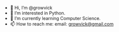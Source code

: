 - 👋 Hi, I’m @growvick
- 👀 I’m interested in Python.
- 🌱 I’m currently learning Computer Science.
- 📫 How to reach me: email: growvick@gmail.com

<!---
growvick/growvick is a ✨ special ✨ repository because its `README.md` (this file) appears on your GitHub profile.
You can click the Preview link to take a look at your changes.
--->
